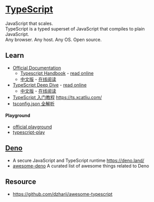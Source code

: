 # [TypeScript](https://www.typescriptlang.org/)
JavaScript that scales.  
TypeScript is a typed superset of JavaScript that compiles to plain JavaScript.  
Any browser. Any host. Any OS. Open source.  



## Learn
- [Official Documentation](https://www.typescriptlang.org/docs/home.html)
  - [Typescript Handbook](https://github.com/Microsoft/TypeScript-Handbook) - [read online](https://www.typescriptlang.org/docs/handbook/basic-types.html)
  - [中文版](https://github.com/zhongsp/TypeScript) - [在线阅读](https://zhongsp.gitbook.io/typescript-handbook/)
- [TypeScript Deep Dive](https://github.com/basarat/typescript-book/) - [read online](https://basarat.gitbooks.io/typescript/content/docs/getting-started.html)
  - [中文版](https://jkchao.github.io/typescript-book-chinese/) - [在线阅读](https://jkchao.github.io/typescript-book-chinese/)
- [TypeScript 入门教程](https://github.com/xcatliu/typescript-tutorial) https://ts.xcatliu.com/
- [tsconfig.json 全解析](https://lq782655835.github.io/blogs/project/ts-tsconfig.html)
#### Playground
- [official playground](https://www.typescriptlang.org/play/index.html)
- [typescript-play](https://typescript-play.js.org)



## [Deno](https://github.com/denoland/deno)
- A secure JavaScript and TypeScript runtime https://deno.land/
- [awesome-deno](https://github.com/denolib/awesome-deno) A curated list of awesome things related to Deno



## Resource
- https://github.com/dzharii/awesome-typescript
